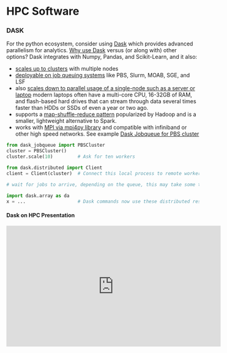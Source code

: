 # HPC Software

### DASK

For the python ecosystem, consider using [Dask](http://dask.pydata.org/en/latest/) which provides advanced parallelism for analytics. [Why use Dask](http://dask.pydata.org/en/latest/why.html) versus (or along with) other options? Dask integrates with Numpy, Pandas, and Scikit-Learn, and it also:

* [scales up to clusters](http://dask.pydata.org/en/latest/why.html#scales-out-to-clusters) with multiple nodes
* [deployable on job queuing systems](https://dask-jobqueue.readthedocs.io/en/latest/) like PBS, Slurm, MOAB, SGE, and LSF
* also [scales down to parallel usage of a single-node such as a server or laptop](http://dask.pydata.org/en/latest/why.html#scales-down-to-single-computers)  modern laptops often have a multi-core CPU, 16-32GB of RAM, and flash-based hard drives that can stream through data several times faster than HDDs or SSDs of even a year or two ago.
* supports a [map-shuffle-reduce pattern](http://dask.pydata.org/en/latest/why.html#supports-complex-applications) popularized by Hadoop and is a smaller, lightweight alternative to Spark.
* works with [MPI via mpi4py library](http://dask.pydata.org/en/latest/setup/hpc.html#using-mpi) and compatible with infiniband or other high speed networks.
See example [Dask Jobqueue for PBS cluster](https://dask-jobqueue.readthedocs.io/en/latest/#example)

```python
from dask_jobqueue import PBSCluster
cluster = PBSCluster()
cluster.scale(10)         # Ask for ten workers

from dask.distributed import Client
client = Client(cluster)  # Connect this local process to remote workers

# wait for jobs to arrive, depending on the queue, this may take some time

import dask.array as da
x = ...                   # Dask commands now use these distributed resources
```

#### Dask on HPC Presentation

<iframe width="560" height="315" src="https://www.youtube.com/embed/FXsgmwpRExM" frameborder="0" allow="accelerometer; autoplay; encrypted-media; gyroscope; picture-in-picture" allowfullscreen></iframe>
